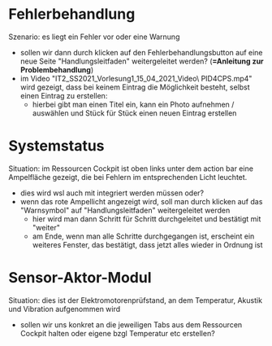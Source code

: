 # Fehlerbehandlung
Szenario: es liegt ein Fehler vor oder eine Warnung
- sollen wir dann durch klicken auf den Fehlerbehandlungsbutton auf eine neue Seite "Handlungsleitfaden" weitergeleitet werden? (**=Anleitung zur Problembehandlung**)
- im Video "IT2_SS2021_Vorlesung1_15_04_2021_Video\ PID4CPS.mp4" wird gezeigt, dass bei keinem Eintrag die Möglichkeit besteht, selbst einen Eintrag zu erstellen:
  - hierbei gibt man einen Titel ein, kann ein Photo aufnehmen / auswählen und Stück für Stück einen neuen Eintrag erstellen

# Systemstatus
Situation: im Ressourcen Cockpit ist oben links unter dem action bar eine Ampelfläche gezeigt, die bei Fehlern im entsprechenden Licht leuchtet.
- dies wird wsl auch mit integriert werden müssen oder?
- wenn das rote Ampellicht angezeigt wird, soll man durch klicken auf das "Warnsymbol" auf "Handlungsleitfaden" weitergeleitet werden
  - hier wird man dann Schritt für Schritt durchgeleitet und bestätigt mit "weiter"
  - am Ende, wenn man alle Schritte durchgegangen ist, erscheint ein weiteres Fenster, das bestätigt, dass jetzt alles wieder in Ordnung ist

# Sensor-Aktor-Modul
Situation: dies ist der Elektromotorenprüfstand, an dem Temperatur, Akustik und Vibration aufgenommen wird
- sollen wir uns konkret an die jeweiligen Tabs aus dem Ressourcen Cockpit halten oder eigene bzgl Temperatur etc erstellen?

